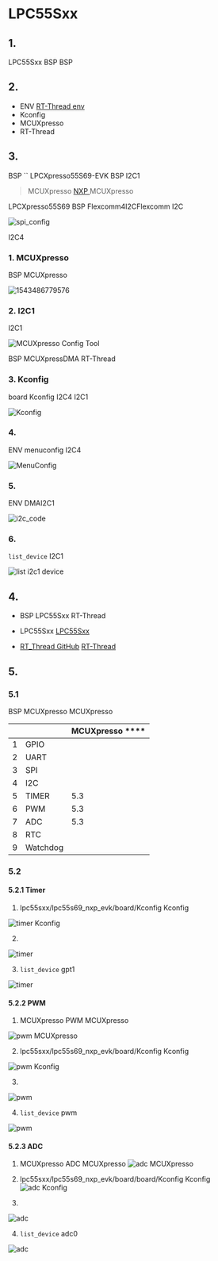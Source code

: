 # LPC55Sxx 

## 1. 

 LPC55Sxx BSP  BSP 

## 2. 

-  ENV [RT-Thread env ](https://www.rt-thread.org/document/site/rtthread-development-guide/rtthread-tool-manual/env/env-user-manual/)
-  Kconfig 
-  MCUXpresso 
-  RT-Thread 

## 3. 

 BSP  ``  LPCXpresso55S69-EVK BSP  I2C1 

> MCUXpresso [ NXP ](https://www.nxp.com/cn/support/developer-resources/software-development-tools/mcuxpresso-software-and-tools:MCUXPRESSO ) MCUXpresso 

LPCXpresso55S69 BSP  Flexcomm4I2CFlexcomm I2C

![spi_config](figures/i2c_config.png)

 I2C4 

### 1.  MCUXpresso 

 BSP  MCUXpresso 

![1543486779576](figures/open_mcuxpresso.png)

### 2.  I2C1 

 I2C1

![MCUXpresso Config Tool](figures/mcux_i2c.png)

 BSP MCUXpressDMA RT-Thread 

### 3.  Kconfig 

 board  Kconfig  I2C4  I2C1 

![Kconfig](figures/Kconfig2.png)

### 4. 

 ENV  menuconfig  I2C4 

![MenuConfig ](figures/config5.png)

### 5. 

 ENV DMAI2C1

![i2c_code](figures/i2c_code.png)

### 6. 

 `list_device`  I2C1 

![list i2c1 device](figures/run_i2c.png)

## 4. 

-  BSP  LPC55Sxx  RT-Thread 

  -  LPC55Sxx  [LPC55Sxx](./LPC55Sxx.md)

-  [RT_Thread GitHub](https://github.com/RT-Thread/rt-thread)  [RT-Thread ](https://www.rt-thread.org/qa/forum.php)

## 5. 

### 5.1 

 BSP  MCUXpresso  MCUXpresso 

|  |       | MCUXpresso ****            |
| :--: | :------- | :----------------------------------------------- |
|  1   | GPIO     |  |
|  2   | UART     |     |
|  3   | SPI      |     |
|  4   | I2C      |          |
|  5   | TIMER | 5.3      |
|  6   | PWM      |  5.3 |
|  7   | ADC      | 5.3  |
|  8   | RTC      |      |
|  9  | Watchdog |                         |

### 5.2 



#### 5.2.1 Timer 

 1.  lpc55sxx/lpc55s69_nxp_evk/board/Kconfig  Kconfig 

 ![timer Kconfig ](figures/timer_config1.png)

  2. 

![timer ](figures/timer_config2.png)

 3.  `list_device`  gpt1 

 ![timer ](figures/timer_config3.png)

#### 5.2.2 PWM 

 1.  MCUXpresso  PWM  MCUXpresso 

 ![pwm MCUXpresso ](figures/pwm_config1.png)

 2.  lpc55sxx/lpc55s69_nxp_evk/board/Kconfig  Kconfig 

 ![pwm Kconfig ](figures/pwm_config2.png)

 3. 

 ![pwm ](figures/pwm_config3.png)

4.  `list_device`  pwm 

 ![pwm ](figures/pwm_device.png)

#### 5.2.3 ADC 

 1.  MCUXpresso  ADC  MCUXpresso  ![adc MCUXpresso ](figures/adc_config1.png)

  2.  lpc55sxx/lpc55s69_nxp_evk/board/board/Kconfig  Kconfig ![adc Kconfig ](figures/adc_config2.png)
  3. 

![adc ](figures/adc_config3.png)

4.  `list_device`  adc0 

 ![adc ](figures/adc_config4.png)
